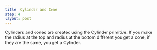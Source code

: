 ```yaml
---
title: Cylinder and Cone
step: 4
layout: post
---
```


Cylinders and cones are created using the Cylinder primitive. If you make the radius at the top and radius at the bottom different you get a cone, if they are the same, you get a Cylinder.

<script src="https://gist.github.com/madhephaestus/b6ebfe4bb8210bb61c8a.js"></script>